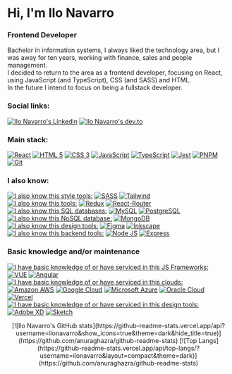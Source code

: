 # Hi, I'm Ilo Navarro
### Frontend Developer
Bachelor in information systems, I always liked the technology area, but I was away for ten years, working with finance, sales and people management.
<br />
I decided to return to the area as a frontend developer, focusing on React, using JavaScript (and TypeScript), CSS (and SASS) and HTML.
<br />
In the future I intend to focus on being a fullstack developer.

### Social links: 
[<img src='https://img.shields.io/badge/LinkedIn-blue?style=flat&logo=linkedin&logoColor=white' title="Ilo Navarro's Linkedin" />](https://linkedin.com/in/ilo-navarro)
[<img src='https://img.shields.io/badge/dev.to-0A0A0A?style=flat&logo=devdotto&logoColor=white' title="Ilo Navarro's dev.to" />](https://dev.to/ilonavarro)

### Main stack:
[<img src='https://img.shields.io/badge/React-20232A?style=flat&logo=react&logoColor=61DAFB' title="React" />](#)
[<img src='https://img.shields.io/badge/HTML5-E34F26?style=flat&logo=html5&logoColor=white' title="HTML 5" />](#)
[<img src='https://img.shields.io/badge/CSS3-1572B6?style=flat&logo=css3&logoColor=white' title="CSS 3" />](#)
[<img src='https://img.shields.io/badge/JavaScript-F7DF1E?style=flat&logo=javascript&logoColor=black' title="JavaScript" />](#)
[<img src='https://img.shields.io/badge/TypeScript-007ACC?style=flat&logo=typescript&logoColor=white' title="TypeScript" />](#)
[<img src='https://img.shields.io/badge/Jest-323330?style=flat&logo=Jest&logoColor=white' title="Jest" />](#)
[<img src='https://img.shields.io/badge/PNPM-222222?style=flat&logo=pnpm&logoColor=F69220' title="PNPM" />](#)
[<img src='https://img.shields.io/badge/GIT-E44C30?style=flat&logo=git&logoColor=white' title="Git" />](#)

### I also know:
[<img src='https://img.shields.io/badge/Styles:-lightgrey' title="I also know this style tools:" />](#)
[<img src='https://img.shields.io/badge/Sass-CC6699?style=flat&logo=sass&logoColor=white' title="SASS" />](#)
[<img src='https://img.shields.io/badge/Tailwind_CSS-38B2AC?style=flat&logo=tailwind-css&logoColor=white' title="Tailwind" />](#)
<br />
[<img src='https://img.shields.io/badge/Tools:-lightgrey' title="I also know this tools:" />](#)
[<img src='https://img.shields.io/badge/Redux-593D88?style=flat&logo=redux&logoColor=white' title="Redux" />](#)
[<img src='https://img.shields.io/badge/React_Router-CA4245?style=flat&logo=react-router&logoColor=white' title="React-Router" />](#)
<br />
[<img src='https://img.shields.io/badge/SQL:-lightgrey' title="I also know this SQL databases:" />](#)
[<img src='https://img.shields.io/badge/MySQL-00000F?style=flat&logo=mysql&logoColor=white' title="MySQL" />](#)
[<img src='https://img.shields.io/badge/PostgreSQL-316192?style=flat&logo=postgresql&logoColor=white' title="PostgreSQL" />](#)
<br />
[<img src='https://img.shields.io/badge/NoSQL:-lightgrey' title="I also know this NoSQL database:" />](#)
[<img src='https://img.shields.io/badge/MongoDB-4EA94B?style=flat&logo=mongodb&logoColor=white' title="MongoDB" />](#)
<br />
[<img src='https://img.shields.io/badge/Design:-lightgrey' title="I also know this design tools:" />](#)
[<img src='https://img.shields.io/badge/Figma-F24E1E?style=flat&logo=figma&logoColor=white' title="Figma" />](#)
[<img src='https://img.shields.io/badge/Inkscape-000000?style=flat&logo=Inkscape&logoColor=white' title="Inkscape" />](#)
<br />
[<img src='https://img.shields.io/badge/Backend:-lightgrey' title="I also know this backend tools:" />](#)
[<img src='https://img.shields.io/badge/Node.js-43853D?style=flat&logo=node.js&logoColor=white' title="Node JS" />](#)
[<img src='https://img.shields.io/badge/Express.js-404D59?style=flat&logo=express&logoColor=white' title="Express" />](#)

### Basic knowledge and/or maintenance
[<img src='https://img.shields.io/badge/Frameworks:-yellow' title="I have basic knowledge of or have serviced in this JS Frameworks:" />](#)
[<img src='https://img.shields.io/badge/Vue.js-35495E?style=flat&logo=vue.js&logoColor=4FC08D' title="VUE" />](#)
[<img src='https://img.shields.io/badge/Angular-DD0031?style=flat&logo=angular&logoColor=white' title="Angular" />](#)
<br />
[<img src='https://img.shields.io/badge/Cloud:-yellow' title="I have basic knowledge of or have serviced in this clouds:" />](#)
[<img src='https://img.shields.io/badge/Amazon_AWS-232F3E?style=flat&logo=amazon-aws&logoColor=white' title="Amazon AWS" />](#)
[<img src='https://img.shields.io/badge/Google_Cloud-4285F4?style=flat&logo=google-cloud&logoColor=white' title="Google Cloud" />](#)
[<img src='https://img.shields.io/badge/Microsoft_Azure-0089D6?style=flat&logo=microsoft-azure&logoColor=white' title="Microsoft Azure" />](#)
[<img src='https://img.shields.io/badge/Oracle-F80000?style=flat&logo=oracle&logoColor=black' title="Oracle Cloud" />](#)
[<img src='https://img.shields.io/badge/Vercel-000000?style=flat&logo=vercel&logoColor=white' title="Vercel" />](#)
<br />
[<img src='https://img.shields.io/badge/Design:-yellow' title="I have basic knowledge of or have serviced in this design tools:" />](#)
[<img src='https://img.shields.io/badge/Adobe%20XD-470137?style=flat&logo=Adobe%20XD&logoColor=#FF61F6' title="Adobe XD" />](#)
[<img src='https://img.shields.io/badge/Sketch-FFB387?style=flat&logo=sketch&logoColor=black' title="Sketch" />](#)
<br />
<div align="center">
[![Ilo Navarro's GitHub stats](https://github-readme-stats.vercel.app/api?username=ilonavarro&show_icons=true&theme=dark&hide_title=true)](https://github.com/anuraghazra/github-readme-stats)
[![Top Langs](https://github-readme-stats.vercel.app/api/top-langs/?username=ilonavarro&layout=compact&theme=dark)](https://github.com/anuraghazra/github-readme-stats)
</div>